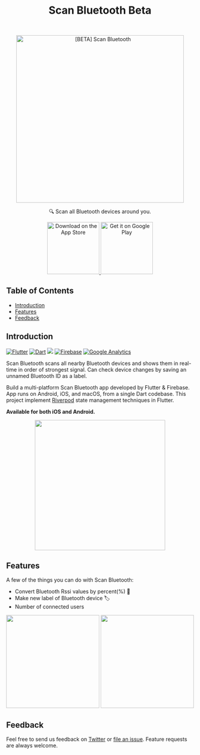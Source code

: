 <h1 align="center"> Scan Bluetooth Beta</h1> <br>
<p align="center">
  <a href="https://fruitshop.app">
    <img alt="[BETA] Scan Bluetooth" title="Scan Bluetooth" src="https://imgur.com/noOg64Y.png" width="450">
  </a>
</p>

<p align="center">
  🔍 Scan all Bluetooth devices around you.
</p>

<p align="center">
  <a href="https://testflight.apple.com/join/wuUT61hY">
    <img alt="Download on the App Store" title="App Store" src="http://i.imgur.com/0n2zqHD.png" width="140">
  </a>

  <a href="https://play.google.com/store/apps/details?id=app.fruitshop.bomb">
    <img alt="Get it on Google Play" title="Google Play" src="http://i.imgur.com/mtGRPuM.png" width="140">
  </a>
</p>

<!-- START doctoc generated TOC please keep comment here to allow auto update -->
<!-- DON'T EDIT THIS SECTION, INSTEAD RE-RUN doctoc TO UPDATE -->
## Table of Contents

- [Introduction](#introduction)
- [Features](#features)
- [Feedback](#feedback)

<!-- END doctoc generated TOC please keep comment here to allow auto update -->

## Introduction

[![Flutter](https://img.shields.io/badge/Flutter-02569B?style=for-the-badge&logo=flutter&logoColor=whit)](https://flutter.dev)
[![Dart](https://img.shields.io/badge/Dart-0175C2?style=for-the-badge&logo=dart&logoColor=white)](https://dart.dev)
<img src="https://img.shields.io/badge/TypeScript-007ACC?style=for-the-badge&logo=typescript&logoColor=white">
[![Firebase](https://img.shields.io/badge/firebase-ffca28?style=for-the-badge&logo=firebase&logoColor=black)](https://firebase.google.com)
[![Google Analytics](https://img.shields.io/badge/Google%20Analytics-E37400?style=for-the-badge&logo=google%20analytics&logoColor=white)](https://firebase.google.com/products/analytics)

Scan Bluetooth scans all nearby Bluetooth devices and shows them in real-time in order of strongest signal.
Can check device changes by saving an unnamed Bluetooth ID as a label.

Build a multi-platform Scan Bluetooth app developed by Flutter & Firebase.  
App runs on Android, iOS, and macOS, from a single Dart codebase.
This project implement [Riverpod](https://riverpod.dev) state management techniques in Flutter.  

**Available for both iOS and Android.**

<p align="center">
  <img width=350 src = "https://play-lh.googleusercontent.com/6qqyjduRMhS6HlhPFv1CGLR52W4SXA5aslXmO8_A144hXoThYdBjHY52APpCaiNVh7S4=w2560-h1440-rw">
</p>

## Features

A few of the things you can do with Scan Bluetooth:

* Convert Bluetooth Rssi values by percent(%) 📶
* Make new label of Bluetooth device 🏷
* Number of connected users

<p align="center">
<img width=250 src="https://play-lh.googleusercontent.com/dP38b_bA30XrcdtrEJ7lFduJ0zTEnE-KPWRuaY77e5bnA7gizlrAORxUPtHBDyo5upM=w2560-h1440-rw">
<img width=250 src="https://play-lh.googleusercontent.com/cmP_DFmyINH7xmftWcax7Pufo8MVxsz_VF95jn-iWASMZcYy4kihRZ73jb1gXearjA=w2560-h1440-rw">
</p>

## Feedback

Feel free to send us feedback on [Twitter](https://twitter.com/Ska__Lee) or [file an issue](https://github.com/ska2519/scan_bluetooth/issues/new). Feature requests are always welcome.

